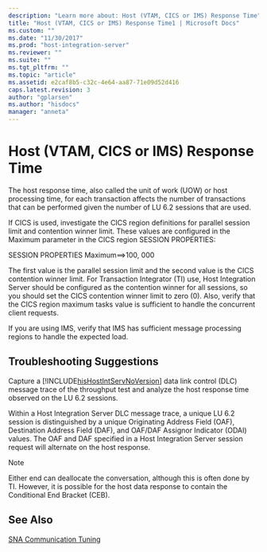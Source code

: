 ```yaml
---
description: "Learn more about: Host (VTAM, CICS or IMS) Response Time"
title: "Host (VTAM, CICS or IMS) Response Time1 | Microsoft Docs"
ms.custom: ""
ms.date: "11/30/2017"
ms.prod: "host-integration-server"
ms.reviewer: ""
ms.suite: ""
ms.tgt_pltfrm: ""
ms.topic: "article"
ms.assetid: e2caf8b5-c32c-4e64-aa87-71e09d52d416
caps.latest.revision: 3
author: "gplarsen"
ms.author: "hisdocs"
manager: "anneta"
---
```

# Host (VTAM, CICS or IMS) Response Time
The host response time, also called the unit of work (UOW) or host processing time, for each transaction affects the number of transactions that can be performed given the number of LU 6.2 sessions that are used.  
  
 If CICS is used, investigate the CICS region definitions for parallel session limit and contention winner limit. These values are configured in the Maximum parameter in the CICS region SESSION PROPERTIES:  
  
 SESSION PROPERTIES Maximum==>100, 000  
  
 The first value is the parallel session limit and the second value is the CICS contention winner limit. For Transaction Integrator (TI) use, Host Integration Server should be configured as the contention winner for all sessions, so you should set the CICS contention winner limit to zero (0). Also, verify that the CICS region maximum tasks value is sufficient to handle the concurrent client requests.  
  
 If you are using IMS, verify that IMS has sufficient message processing regions to handle the expected load.  
  
## Troubleshooting Suggestions  
 Capture a [!INCLUDE[hisHostIntServNoVersion](../includes/hishostintservnoversion-md.md)] data link control (DLC) message trace of the throughput test and analyze the host response time observed on the LU 6.2 sessions.  
  
 Within a Host Integration Server DLC message trace, a unique LU 6.2 session is distinguished by a unique Originating Address Field (OAF), Destination Address Field (DAF), and OAF/DAF Assignor Indicator (ODAI) values. The OAF and DAF specified in a Host Integration Server session request will alternate on the host response.  
  
> [!NOTE]
>  Either end can deallocate the conversation, although this is often done by TI. However, it is possible for the host data response to contain the Conditional End Bracket (CEB).  
  
## See Also  
 [SNA Communication Tuning](../core/sna-communication-tuning2.md)
